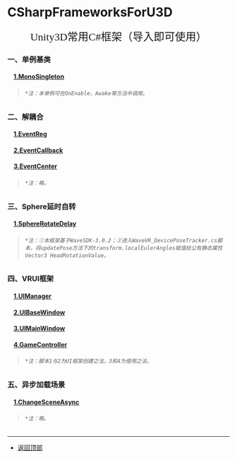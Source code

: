 <!--
 * @Description: CSharpFrameworksForU3D
 * @Version: 2.0
 * @Author: Luther
 * @Date: 2019-12-13 12:32:13
 * @LastEditors: Luther
 * @LastEditTime: 2019-12-14 23:37:29
 -->
# CSharpFrameworksForU3D
<div align="center"><font face="黑体" size=5>Unity3D常用C#框架（导入即可使用）</font></div>

### 一、单例基类
#### &emsp;[1.MonoSingleton](./01_单例基类/MonoSingleton.cs)
>###### `*注：本单例可在OnEnable、Awake等方法中调用。`

### 二、解耦合
#### &emsp;[1.EventReg](./02_解耦合/CentralSystem/EventReg.cs)
#### &emsp;[2.EventCallback](./02_解耦合/CentralSystem/EventCallback.cs)
#### &emsp;[3.EventCenter](./02_解耦合/CentralSystem/EventCenter.cs)
>###### `*注：略。`

### 三、Sphere延时自转
#### &emsp;[1.SphereRotateDelay](./03_Sphere延时自转/SphereRotateDelay.cs)
>###### `*注：①本框架基于WaveSDK-3.0.2；②进入WaveVR_DevicePoseTracker.cs脚本，将updatePose方法下的transform.localEulerAngles赋值给公有静态属性Vector3 HeadRotationValue。`

### 四、VRUI框架
#### &emsp;[1.UIManager](./04_VRUI框架/UIManager/UIManager.cs)
#### &emsp;[2.UIBaseWindow](./04_VRUI框架/UIManager/UIBaseWindow.cs)
#### &emsp;[3.UIMainWindow](./04_VRUI框架/UIWindowCanvasManager/UIMainWindow.cs)
#### &emsp;[4.GameController](./04_VRUI框架/GameController/GameController.cs)
>###### `*注：脚本1与2为UI框架创建之法，3和4为使用之法。`

### 五、异步加载场景
#### &emsp;[1.ChangeSceneAsync](./05_异步加载场景/SceneManager/ChangeSceneAsync.cs)
>###### `*注：略。`

---
- [返回顶部](#csharpframeworksforu3d)
